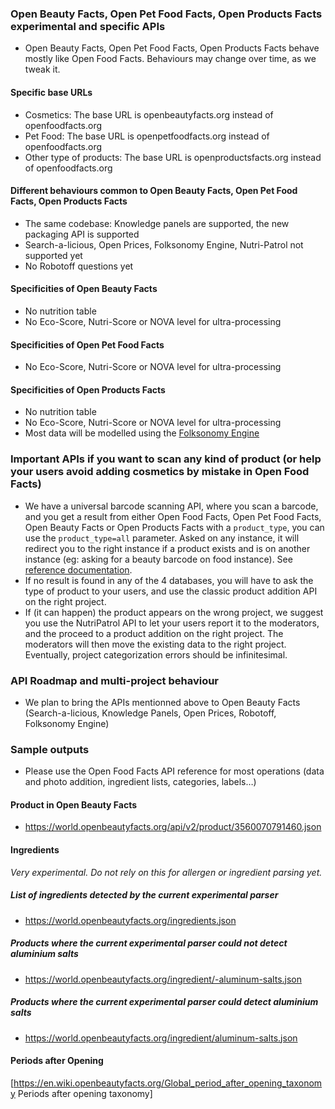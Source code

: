 ### Open Beauty Facts, Open Pet Food Facts, Open Products Facts experimental and specific APIs

* Open Beauty Facts, Open Pet Food Facts, Open Products Facts behave mostly like Open Food Facts. Behaviours may change over time, as we tweak it.

#### Specific base URLs
* Cosmetics: The base URL is openbeautyfacts.org instead of openfoodfacts.org
* Pet Food: The base URL is openpetfoodfacts.org instead of openfoodfacts.org
* Other type of products: The base URL is openproductsfacts.org instead of openfoodfacts.org

#### Different behaviours common to Open Beauty Facts, Open Pet Food Facts, Open Products Facts
* The same codebase: Knowledge panels are supported, the new packaging API is supported
* Search-a-licious, Open Prices, Folksonomy Engine, Nutri-Patrol not supported yet
* No Robotoff questions yet

#### Specificities of Open Beauty Facts
* No nutrition table
* No Eco-Score, Nutri-Score or NOVA level for ultra-processing

#### Specificities of Open Pet Food Facts
* No Eco-Score, Nutri-Score or NOVA level for ultra-processing

#### Specificities of Open Products Facts
* No nutrition table
* No Eco-Score, Nutri-Score or NOVA level for ultra-processing
* Most data will be modelled using the [Folksonomy Engine](docs/api/tutorials/folksonomy-engine.md)

### Important APIs if you want to scan any kind of product (or help your users avoid adding cosmetics by mistake in Open Food Facts)

* We have a universal barcode scanning API, where you scan a barcode, and you get a result from either Open Food Facts, Open Pet Food Facts, Open Beauty Facts or Open Products Facts with a `product_type`, you can use the `product_type=all` parameter. Asked on any instance, it will redirect you to the right instance if a product exists and is on another instance (eg: asking for a beauty barcode on food instance). See [reference documentation](https://openfoodfacts.github.io/openfoodfacts-server/api/ref-v2/#get-/api/v2/product/-barcode-).
* If no result is found in any of the 4 databases, you will have to ask the type of product to your users, and use the classic product addition API on the right project.
* If (it can happen) the product appears on the wrong project, we suggest you use the NutriPatrol API to let your users report it to the moderators, and the proceed to a product addition on the right project. The moderators will then move the existing data to the right project. Eventually, project categorization errors should be infinitesimal.

### API Roadmap and multi-project behaviour
* We plan to bring the APIs mentionned above to Open Beauty Facts (Search-a-licious, Knowledge Panels, Open Prices, Robotoff, Folksonomy Engine)


### Sample outputs
* Please use the Open Food Facts API reference for most operations (data and photo addition, ingredient lists, categories, labels…)

#### Product in Open Beauty Facts
* https://world.openbeautyfacts.org/api/v2/product/3560070791460.json

#### Ingredients
*Very experimental. Do not rely on this for allergen or ingredient parsing yet.*
##### List of ingredients detected by the current experimental parser
* https://world.openbeautyfacts.org/ingredients.json

##### Products where the current experimental parser could not detect aluminium salts
* https://world.openbeautyfacts.org/ingredient/-aluminum-salts.json

##### Products where the current experimental parser could detect aluminium salts
* https://world.openbeautyfacts.org/ingredient/aluminum-salts.json

#### Periods after Opening
[https://en.wiki.openbeautyfacts.org/Global_period_after_opening_taxonomy Periods after opening taxonomy]

